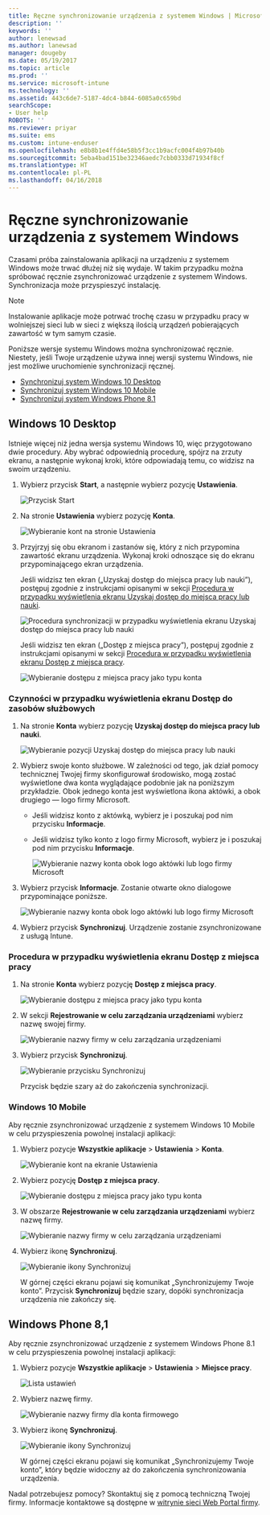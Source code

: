 ```yaml
---
title: Ręczne synchronizowanie urządzenia z systemem Windows | Microsoft Docs
description: ''
keywords: ''
author: lenewsad
ms.author: lanewsad
manager: dougeby
ms.date: 05/19/2017
ms.topic: article
ms.prod: ''
ms.service: microsoft-intune
ms.technology: ''
ms.assetid: 443c6de7-5187-4dc4-b844-6085a0c659bd
searchScope:
- User help
ROBOTS: ''
ms.reviewer: priyar
ms.suite: ems
ms.custom: intune-enduser
ms.openlocfilehash: e8b8b1e4ffd4e58b5f3cc1b9acfc004f4b97b40b
ms.sourcegitcommit: 5eba4bad151be32346aedc7cbb0333d71934f8cf
ms.translationtype: HT
ms.contentlocale: pl-PL
ms.lasthandoff: 04/16/2018
---
```

# <a name="sync-your-windows-device-manually"></a>Ręczne synchronizowanie urządzenia z systemem Windows

Czasami próba zainstalowania aplikacji na urządzeniu z systemem Windows może trwać dłużej niż się wydaje. W takim przypadku można spróbować ręcznie zsynchronizować urządzenie z systemem Windows. Synchronizacja może przyspieszyć instalację.

> [!Note]
> Instalowanie aplikacje może potrwać trochę czasu w przypadku pracy w wolniejszej sieci lub w sieci z większą ilością urządzeń pobierających zawartość w tym samym czasie.

Poniższe wersje systemu Windows można synchronizować ręcznie. Niestety, jeśli Twoje urządzenie używa innej wersji systemu Windows, nie jest możliwe uruchomienie synchronizacji ręcznej.

* [Synchronizuj system Windows 10 Desktop](#windows-10-desktop)
* [Synchronizuj system Windows 10 Mobile](#windows-10-mobile)
* [Synchronizuj system Windows Phone 8.1](#windows-phone-81)

## <a name="windows-10-desktop"></a>Windows 10 Desktop
Istnieje więcej niż jedna wersja systemu Windows 10, więc przygotowano dwie procedury. Aby wybrać odpowiednią procedurę, spójrz na zrzuty ekranu, a następnie wykonaj kroki, które odpowiadają temu, co widzisz na swoim urządzeniu.

1. Wybierz przycisk **Start**, a następnie wybierz pozycję **Ustawienia**.

    ![Przycisk Start](./media/win10pc-sync-1-start-button.png)

2. Na stronie **Ustawienia** wybierz pozycję **Konta**.

    ![Wybieranie kont na stronie Ustawienia](./media/win10pc-sync-2-settings-accounts.png)

3. Przyjrzyj się obu ekranom i zastanów się, który z nich przypomina zawartość ekranu urządzenia. Wykonaj kroki odnoszące się do ekranu przypominającego ekran urządzenia.

    Jeśli widzisz ten ekran („Uzyskaj dostęp do miejsca pracy lub nauki”), postępuj zgodnie z instrukcjami opisanymi w sekcji [Procedura w przypadku wyświetlenia ekranu Uzyskaj dostęp do miejsca pracy lub nauki](#steps-to-follow-if-you-see-access-work-or-school).

    ![Procedura synchronizacji w przypadku wyświetlenia ekranu Uzyskaj dostęp do miejsca pracy lub nauki](./media/w10-enroll-rs1-connect-to-work-or-school.png)

    Jeśli widzisz ten ekran („Dostęp z miejsca pracy”), postępuj zgodnie z instrukcjami opisanymi w sekcji [Procedura w przypadku wyświetlenia ekranu Dostęp z miejsca pracy](#steps-to-follow-if-you-see-work-access).

    ![Wybieranie dostępu z miejsca pracy jako typu konta](./media/win10pc-sync-3-work-access.png)

### <a name="steps-to-follow-if-you-see-access-work-or-school"></a>Czynności w przypadku wyświetlenia ekranu Dostęp do zasobów służbowych

1. Na stronie **Konta** wybierz pozycję **Uzyskaj dostęp do miejsca pracy lub nauki**.

    ![Wybieranie pozycji Uzyskaj dostęp do miejsca pracy lub nauki](./media/w10-enroll-rs1-connect-to-work-or-school.png)

2. Wybierz swoje konto służbowe. W zależności od tego, jak dział pomocy technicznej Twojej firmy skonfigurował środowisko, mogą zostać wyświetlone dwa konta wyglądające podobnie jak na poniższym przykładzie. Obok jednego konta jest wyświetlona ikona aktówki, a obok drugiego — logo firmy Microsoft.

   - Jeśli widzisz konto z aktówką, wybierz je i poszukaj pod nim przycisku **Informacje**.
   - Jeśli widzisz tylko konto z logo firmy Microsoft, wybierz je i poszukaj pod nim przycisku **Informacje**.

     ![Wybieranie nazwy konta obok logo aktówki lub logo firmy Microsoft](./media/win10pc-rs1-sync-info-button.png)

3. Wybierz przycisk **Informacje**. Zostanie otwarte okno dialogowe przypominające poniższe.

    ![Wybieranie nazwy konta obok logo aktówki lub logo firmy Microsoft](./media/win10pc-rs1-sync-button.png)

4. Wybierz przycisk **Synchronizuj**. Urządzenie zostanie zsynchronizowane z usługą Intune.

### <a name="steps-to-follow-if-you-see-work-access"></a>Procedura w przypadku wyświetlenia ekranu Dostęp z miejsca pracy

1. Na stronie **Konta** wybierz pozycję **Dostęp z miejsca pracy**.

    ![Wybieranie dostępu z miejsca pracy jako typu konta](./media/win10pc-sync-3-work-access.png)

2. W sekcji **Rejestrowanie w celu zarządzania urządzeniami** wybierz nazwę swojej firmy.

    ![Wybieranie nazwy firmy w celu zarządzania urządzeniami](./media/win10pc-sync-4-tap-com-name.png)

3. Wybierz przycisk **Synchronizuj**.

    ![Wybieranie przycisku Synchronizuj](./media/win10pc-sync-5-tap-sync.png)

   Przycisk będzie szary aż do zakończenia synchronizacji.

### <a name="windows-10-mobile"></a>Windows 10 Mobile
Aby ręcznie zsynchronizować urządzenie z systemem Windows 10 Mobile w celu przyspieszenia powolnej instalacji aplikacji:

   1. Wybierz pozycje **Wszystkie aplikacje** > **Ustawienia** > **Konta**.

       ![Wybieranie kont na ekranie Ustawienia](./media/win10m-sync-1-settings-accounts.png)

   2. Wybierz pozycję **Dostęp z miejsca pracy**.

       ![Wybieranie dostępu z miejsca pracy jako typu konta](./media/win10m-sync-2-work-access.png)

   3. W obszarze **Rejestrowanie w celu zarządzania urządzeniami** wybierz nazwę firmy.

       ![Wybieranie nazwy firmy w celu zarządzania urządzeniami](./media/win10m-sync-3-tap-comp-name.png)

   4. Wybierz ikonę **Synchronizuj**.

       ![Wybieranie ikony Synchronizuj](./media/win10m-sync-4-tap-sync.png)

       W górnej części ekranu pojawi się komunikat „Synchronizujemy Twoje konto”. Przycisk **Synchronizuj** będzie szary, dopóki synchronizacja urządzenia nie zakończy się.

## <a name="windows-phone-81"></a>Windows Phone 8,1
Aby ręcznie zsynchronizować urządzenie z systemem Windows Phone 8.1 w celu przyspieszenia powolnej instalacji aplikacji:

1. Wybierz pozycje **Wszystkie aplikacje** > **Ustawienia** > **Miejsce pracy**.

    ![Lista ustawień](./media/wp81-1-sync-settings-workplace.png)

2. Wybierz nazwę firmy.

    ![Wybieranie nazwy firmy dla konta firmowego](./media/wp81-2-sync-tap-compname.png)

3. Wybierz ikonę **Synchronizuj**.

    ![Wybieranie ikony Synchronizuj](./media/wp81-3-sync-tap-sync-button.png)

   W górnej części ekranu pojawi się komunikat „Synchronizujemy Twoje konto”, który będzie widoczny aż do zakończenia synchronizowania urządzenia.

Nadal potrzebujesz pomocy? Skontaktuj się z pomocą techniczną Twojej firmy. Informacje kontaktowe są dostępne w [witrynie sieci Web Portal firmy](https://portal.manage.microsoft.com#HelpDeskDialog).
